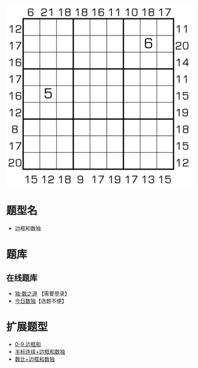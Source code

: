 ![](../../../../images/sudoku/边框和数独.png)

# 题型名

- 边框和数独

# 题库

## 在线题库

- [独·数之道](http://www.sudokufans.org.cn/lx/game.index.php?type=bk) 【需要登录】
- [今日数独]【选题不便】

# 扩展题型

- [0-9 边框和](../../混合类/0-9边框和.md)
- [半标连续+边框和数独](../../混合类/半标连续+边框和数独.md)
- [数比+边框和数独](../../混合类/数比+边框和数独.md)

[今日数独]: https://cn.sudoku.today/g-sum-frame-sudoku/
